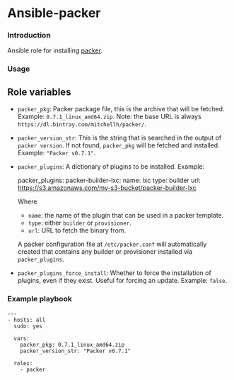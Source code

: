 # Ansible-packer

### Introduction

Ansible role for installing [packer](http://packer.io).

### Usage

Role variables
--------------

- `packer_pkg`: Packer package file, this is the archive that will be fetched. Example: `0.7.1_linux_amd64.zip`. Note: the base URL is always `https://dl.bintray.com/mitchellh/packer/`.

- `packer_version_str`: This is the string that is searched in the output of `packer version`. If not found, `packer_pkg` will be fetched and installed. Example: `"Packer v0.7.1"`.

- `packer_plugins`: A dictionary of plugins to be installed. Example:

    packer_plugins:
      packer-builder-lxc:
        name: lxc
        type: builder
        url: https://s3.amazonaws.com/my-s3-bucket/packer-builder-lxc

  Where
    - `name`: the name of the plugin that can be used in a packer template.
    - `type`: either `builder` or `provisioner`.
    - `url`: URL to fetch the binary from.

  A packer configuration file at `/etc/packer.conf` will automatically created that contains any builder or provisioner installed via `packer_plugins`.

- `packer_plugins_force_install`: Whether to force the installation of plugins, even if they exist. Useful for forcing an update. Example: `false`.

### Example playbook

    ---
    - hosts: all
      sudo: yes
    
      vars:
        packer_pkg: 0.7.1_linux_amd64.zip
        packer_version_str: "Packer v0.7.1"
    
      roles:
        - packer
